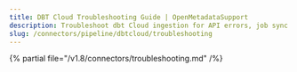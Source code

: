 ```yaml
---
title: DBT Cloud Troubleshooting Guide | OpenMetadataSupport
description: Troubleshoot dbt Cloud ingestion for API errors, job sync issues, or metadata gaps.
slug: /connectors/pipeline/dbtcloud/troubleshooting
---
```


{% partial file="/v1.8/connectors/troubleshooting.md" /%}
